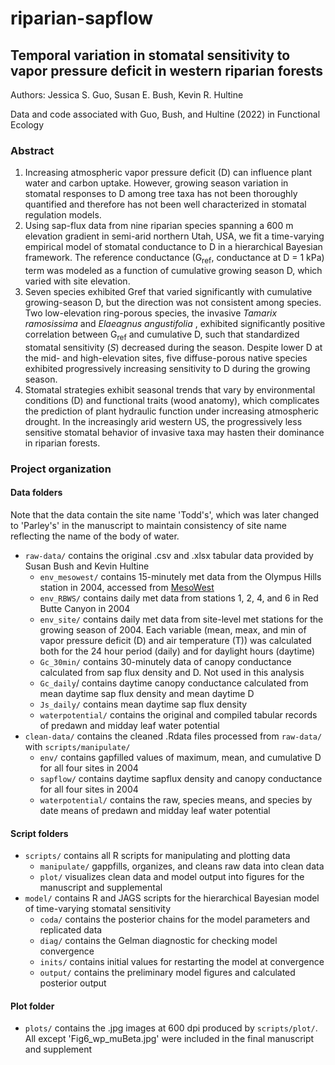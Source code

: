 # riparian-sapflow
## Temporal variation in stomatal sensitivity to vapor pressure deficit in western riparian forests
Authors: Jessica S. Guo, Susan E. Bush, Kevin R. Hultine

Data and code associated with Guo, Bush, and Hultine (2022) in Functional Ecology

### Abstract
1. Increasing atmospheric vapor pressure deficit (D) can influence plant water and carbon uptake. However, growing season variation in stomatal responses to D among tree taxa has not been thoroughly quantified and therefore has not been well characterized in stomatal regulation models. 
2. Using sap-flux data from nine riparian species spanning a 600 m elevation gradient in semi-arid northern Utah, USA, we fit a time-varying empirical model of stomatal conductance to D in a hierarchical Bayesian framework. The reference conductance (G<sub>ref</sub>, conductance at D = 1 kPa) term was modeled as a function of cumulative growing season D, which varied with site elevation.
3. Seven species exhibited Gref that varied significantly with cumulative growing-season D, but the direction was not consistent among species. Two low-elevation ring-porous species, the invasive <i>Tamarix ramosissima</i> and <i>Elaeagnus angustifolia </i>, exhibited significantly positive correlation between G<sub>ref</sub> and cumulative D, such that standardized stomatal sensitivity (<i>S</i>) decreased during the season. Despite lower D at the mid- and high-elevation sites, five diffuse-porous native species exhibited progressively increasing sensitivity to D during the growing season. 
4. Stomatal strategies exhibit seasonal trends that vary by environmental conditions (D) and functional traits (wood anatomy), which complicates the prediction of plant hydraulic function under increasing atmospheric drought.  In the increasingly arid western US, the progressively less sensitive stomatal behavior of invasive taxa may hasten their dominance in riparian forests. 

### Project organization

#### Data folders
Note that the data contain the site name 'Todd's', which was later changed to 'Parley's' in the manuscript to maintain consistency of site name reflecting the name of the body of water. 
- `raw-data/` contains the original .csv and .xlsx tabular data provided by Susan Bush and Kevin Hultine
  - `env_mesowest/` contains 15-minutely met data from the Olympus Hills station in 2004, accessed from [MesoWest](https://mesowest.utah.edu/)
  - `env_RBWS/` contains daily met data from stations 1, 2, 4, and 6 in Red Butte Canyon in 2004
  - `env_site/` contains daily met data from site-level met stations for the growing season of 2004. Each variable (mean, meax, and min of vapor pressure deficit (D) and air temperature (T)) was calculated both for the 24 hour period (daily) and for daylight hours (daytime) 
  - `Gc_30min/` contains 30-minutely data of canopy conductance calculated from sap flux density and D. Not used in this analysis
  - `Gc_daily`/ contains daytime canopy conductance calculated from mean daytime sap flux density and mean daytime D
  - `Js_daily/` contains mean daytime sap flux density
  - `waterpotential/` contains the original and compiled tabular records of predawn and midday leaf water potential
- `clean-data/` contains the cleaned .Rdata files processed from `raw-data/` with `scripts/manipulate/`
  - `env/` contains gapfilled values of maximum, mean, and cumulative D for all four sites in 2004
  - `sapflow/` contains daytime sapflux density and canopy conductance for all four sites in 2004
  - `waterpotential/` contains the raw, species means, and species by date means of predawn and midday leaf water potential

#### Script folders
- `scripts/` contains all R scripts for manipulating and plotting data
  - `manipulate/` gappfills, organizes, and cleans raw data into clean data
  -  `plot/` visualizes clean data and model output into figures for the manuscript and supplemental
- `model/` contains R and JAGS scripts for the hierarchical Bayesian model of time-varying stomatal sensitivity
  - `coda/` contains the posterior chains for the model parameters and replicated data
  - `diag/` contains the Gelman diagnostic for checking model convergence
  - `inits/` contains initial values for restarting the model at convergence
  - `output/` contains the preliminary model figures and calculated posterior output

#### Plot folder
- `plots/` contains the .jpg images at 600 dpi produced by `scripts/plot/`. All except 'Fig6_wp_muBeta.jpg' were included in the final manuscript and supplement
